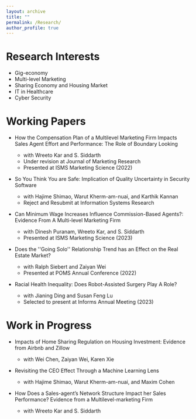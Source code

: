 ```yaml
---
layout: archive
title: ""
permalink: /Research/
author_profile: true
---
```




Research Interests 
======
* Gig-economy
* Multi-level Marketing
* Sharing Economy and Housing Market
* IT in Healthcare
* Cyber Security

Working Papers
======
* How the Compensation Plan of a Multilevel Marketing Firm Impacts Sales Agent Effort and Performance: The Role of Boundary Looking  
  * with Wreeto Kar and S. Siddarth
  * Under revision at Journal of Marketing Research
  * Presented at ISMS Marketing Science (2022) 

* So You Think You are Safe: Implication of Quality Uncertainty in Security Software
  * with Hajime Shimao, Warut Kherm-am-nuai, and Karthik Kannan
  * Reject and Resubmit at Information Systems Research
 
* Can Minimum Wage Increases Influence Commission-Based Agents?: Evidence From A Multi-level Marketing Firm
  * with Dinesh Puranam, Wreeto Kar, and S. Siddarth
  * Presented at ISMS Marketing Science (2023)

* Does the ''Going Solo'' Relationship Trend has an Effect on the Real Estate Market?
  * with Ralph Siebert and Zaiyan Wei
  * Presented at POMS Annual Conference (2022)

* Racial Health Inequality: Does Robot-Assisted Surgery Play A Role?
  * with Jianing Ding and Susan Feng Lu 
  * Selected to present at Informs Annual Meeting (2023)

Work in Progress
====== 
* Impacts of Home Sharing Regulation on Housing Investment: Evidence from Airbnb and Zillow
  * with Wei Chen, Zaiyan Wei, Karen Xie

* Revisiting the CEO Effect Through a Machine Learning Lens
  * with Hajime Shimao, Warut Kherm-am-nuai, and Maxim Cohen
 
* How Does a Sales-agent’s Network Structure Impact her Sales Performance? Evidence from a Multilevel-marketing Firm  
  * with Wreeto Kar and S. Siddarth

